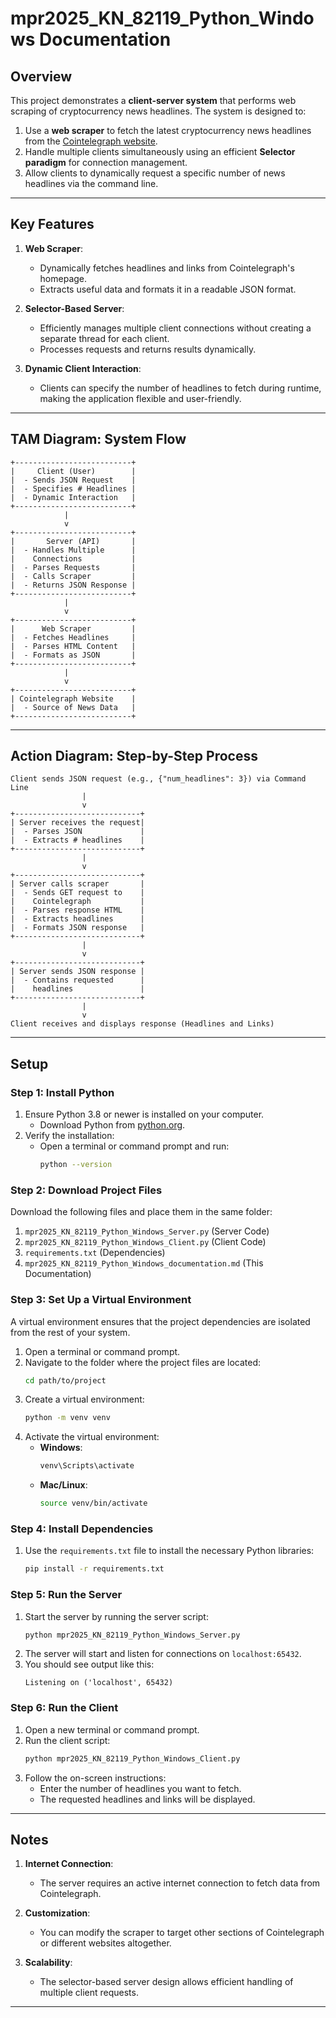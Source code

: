 
# mpr2025_KN_82119_Python_Windows Documentation

## Overview

This project demonstrates a **client-server system** that performs web scraping of cryptocurrency news headlines. The system is designed to:

1. Use a **web scraper** to fetch the latest cryptocurrency news headlines from the [Cointelegraph website](https://cointelegraph.com/).
2. Handle multiple clients simultaneously using an efficient **Selector paradigm** for connection management.
3. Allow clients to dynamically request a specific number of news headlines via the command line.

---

## Key Features

1. **Web Scraper**:
   - Dynamically fetches headlines and links from Cointelegraph's homepage.
   - Extracts useful data and formats it in a readable JSON format.

2. **Selector-Based Server**:
   - Efficiently manages multiple client connections without creating a separate thread for each client.
   - Processes requests and returns results dynamically.

3. **Dynamic Client Interaction**:
   - Clients can specify the number of headlines to fetch during runtime, making the application flexible and user-friendly.

---

## TAM Diagram: System Flow

```text
+--------------------------+
|     Client (User)        |
|  - Sends JSON Request    |
|  - Specifies # Headlines |
|  - Dynamic Interaction   |
+--------------------------+
            |
            v
+--------------------------+
|       Server (API)       |
|  - Handles Multiple      |
|    Connections           |
|  - Parses Requests       |
|  - Calls Scraper         |
|  - Returns JSON Response |
+--------------------------+
            |
            v
+--------------------------+
|      Web Scraper         |
|  - Fetches Headlines     |
|  - Parses HTML Content   |
|  - Formats as JSON       |
+--------------------------+
            |
            v
+--------------------------+
| Cointelegraph Website    |
|  - Source of News Data   |
+--------------------------+
```

---

## Action Diagram: Step-by-Step Process

```text
Client sends JSON request (e.g., {"num_headlines": 3}) via Command Line
                |
                v
+----------------------------+
| Server receives the request|
|  - Parses JSON             |
|  - Extracts # headlines    |
+----------------------------+
                |
                v
+----------------------------+
| Server calls scraper       |
|  - Sends GET request to    |
|    Cointelegraph           |
|  - Parses response HTML    |
|  - Extracts headlines      |
|  - Formats JSON response   |
+----------------------------+
                |
                v
+----------------------------+
| Server sends JSON response |
|  - Contains requested      |
|    headlines               |
+----------------------------+
                |
                v
Client receives and displays response (Headlines and Links)
```

---

## Setup

### Step 1: Install Python

1. Ensure Python 3.8 or newer is installed on your computer.
   - Download Python from [python.org](https://www.python.org/).
2. Verify the installation:
   - Open a terminal or command prompt and run:
     ```bash
     python --version
     ```

### Step 2: Download Project Files

Download the following files and place them in the same folder:
1. `mpr2025_KN_82119_Python_Windows_Server.py` (Server Code)
2. `mpr2025_KN_82119_Python_Windows_Client.py` (Client Code)
3. `requirements.txt` (Dependencies)
4. `mpr2025_KN_82119_Python_Windows_documentation.md` (This Documentation)

### Step 3: Set Up a Virtual Environment

A virtual environment ensures that the project dependencies are isolated from the rest of your system.

1. Open a terminal or command prompt.
2. Navigate to the folder where the project files are located:
   ```bash
   cd path/to/project
   ```
3. Create a virtual environment:
   ```bash
   python -m venv venv
   ```
4. Activate the virtual environment:
   - **Windows**:
     ```bash
     venv\Scripts\activate
     ```
   - **Mac/Linux**:
     ```bash
     source venv/bin/activate
     ```

### Step 4: Install Dependencies

1. Use the `requirements.txt` file to install the necessary Python libraries:
   ```bash
   pip install -r requirements.txt
   ```

### Step 5: Run the Server

1. Start the server by running the server script:
   ```bash
   python mpr2025_KN_82119_Python_Windows_Server.py
   ```
2. The server will start and listen for connections on `localhost:65432`.
3. You should see output like this:
   ```
   Listening on ('localhost', 65432)
   ```

### Step 6: Run the Client

1. Open a new terminal or command prompt.
2. Run the client script:
   ```bash
   python mpr2025_KN_82119_Python_Windows_Client.py
   ```
3. Follow the on-screen instructions:
   - Enter the number of headlines you want to fetch.
   - The requested headlines and links will be displayed.

---

## Notes

1. **Internet Connection**:
   - The server requires an active internet connection to fetch data from Cointelegraph.

2. **Customization**:
   - You can modify the scraper to target other sections of Cointelegraph or different websites altogether.

3. **Scalability**:
   - The selector-based server design allows efficient handling of multiple client requests.

---
